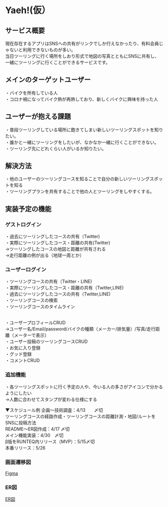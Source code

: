# Yaeh!(仮）
## サービス概要
現在存在するアプリはSNSへの共有がリンクでしか行えなかったり、有料会員じゃないと利用できないものが多い。
<br>当日ツーリングに行く場所をしおり形式で地図の写真とともにSNSに共有し、一緒にツーリングに行くことができるサービスです。

## メインのターゲットユーザー
・バイクを所有している人
<br>・コロナ禍になってバイク熱が再熱しており、新しくバイクに興味を持った人

## ユーザーが抱える課題
・普段ツーリングしている場所に飽きてしまい新しいツーリングスポットを知りたい。
<br>・誰かと一緒にツーリングをしたいが、なかなか一緒に行くことができない。
<br>・ツーリング先にどれくらい人がいるか知りたい。

## 解決方法
・他のユーザーのツーリングコースを知ることで自分の新しいツーリングスポットを知る
<br>・ツーリングプランを共有することで他の人とツーリングをしやすくする。

## 実装予定の機能
### ゲストログイン
・過去にツーリングしたコースの共有（Twitter)
<br>・実際にツーリングしたコース・距離の共有(Twitter)
<br>→ツーリングしたコースの地図と距離が共有される
<br>→走行距離の例が出る（地球一周とか）

### ユーザーログイン
・ツーリングコースの共有（Twitter・LINE)
<br>・実際にツーリングしたコース・距離の共有（Twitter,LINE)
<br>・過去にツーリングしたコースの共有（Twitter,LINE)
<br>・ツーリングコースの検索
<br>・ツーリングコースのタイムライン

<br>・ユーザープロフィールCRUD
<br>→ユーザー名/Email/password/バイクの種類（メーカー/排気量）/写真/走行距離（メーターで表示）
<br>・ユーザー投稿のツーリングコースCRUD
<br>・お気に入り登録
<br>・グッド登録
<br>・コメントCRUD

### 追加機能
・各ツーリングスポットに行く予定の人や、今いる人の多さがアイコンで分かるようにしたい
<br>→人数に合わせてスタンプが変わる仕様にする


▼スケジュール例
企画〜技術調査：4/13　　〆切
<br>ツーリングコースの経路作成・ツーリングコースの距離計測・地図/ルートをSNSに投稿方法
<br>README〜ER図作成：4/17 〆切
<br>メイン機能実装：4/30　〆切
<br>β版をRUNTEQ内リリース（MVP）：5/15〆切
<br>本番リリース：5/26

### 画面遷移図
[Figma](https://www.figma.com/file/Ei8L4672G1G0IP8oYFVh88/Yaeh!?node-id=0%3A1)

### ER図
[ER図](https://drive.google.com/file/d/1grlNs_Xap3hhtM-PeqhCK4JJ-e0Am_-Z/view?usp=sharing)
